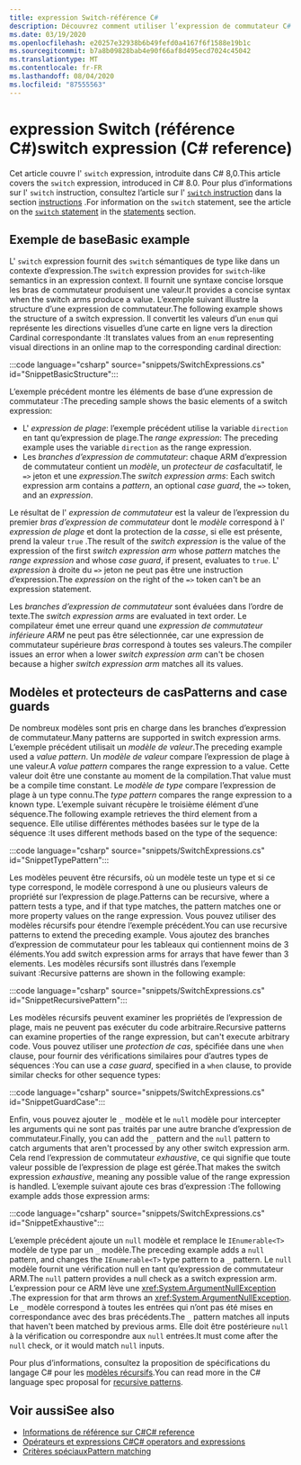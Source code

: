 ```yaml
---
title: expression Switch-référence C#
description: Découvrez comment utiliser l’expression de commutateur C# pour les critères spéciaux et d’autres données d’inversion
ms.date: 03/19/2020
ms.openlocfilehash: e20257e32938b6b49fefd0a4167f6f1588e19b1c
ms.sourcegitcommit: b7a8b09828bab4e90f66af8d495ecd7024c45042
ms.translationtype: MT
ms.contentlocale: fr-FR
ms.lasthandoff: 08/04/2020
ms.locfileid: "87555563"
---
```

# <a name="switch-expression-c-reference"></a><span data-ttu-id="b5b7d-103">expression Switch (référence C#)</span><span class="sxs-lookup"><span data-stu-id="b5b7d-103">switch expression (C# reference)</span></span>

<span data-ttu-id="b5b7d-104">Cet article couvre l' `switch` expression, introduite dans C# 8,0.</span><span class="sxs-lookup"><span data-stu-id="b5b7d-104">This article covers the `switch` expression, introduced in C# 8.0.</span></span> <span data-ttu-id="b5b7d-105">Pour plus d’informations sur l' `switch` instruction, consultez l’article sur l' [ `switch` instruction](../keywords/switch.md) dans la section [instructions](../keywords/index.md) .</span><span class="sxs-lookup"><span data-stu-id="b5b7d-105">For information on the `switch` statement, see the article on the [`switch` statement](../keywords/switch.md) in the [statements](../keywords/index.md) section.</span></span>

## <a name="basic-example"></a><span data-ttu-id="b5b7d-106">Exemple de base</span><span class="sxs-lookup"><span data-stu-id="b5b7d-106">Basic example</span></span>

<span data-ttu-id="b5b7d-107">L' `switch` expression fournit des `switch` sémantiques de type like dans un contexte d’expression.</span><span class="sxs-lookup"><span data-stu-id="b5b7d-107">The `switch` expression provides for `switch`-like semantics in an expression context.</span></span> <span data-ttu-id="b5b7d-108">Il fournit une syntaxe concise lorsque les bras de commutateur produisent une valeur.</span><span class="sxs-lookup"><span data-stu-id="b5b7d-108">It provides a concise syntax when the switch arms produce a value.</span></span> <span data-ttu-id="b5b7d-109">L’exemple suivant illustre la structure d’une expression de commutateur.</span><span class="sxs-lookup"><span data-stu-id="b5b7d-109">The following example shows the structure of a switch expression.</span></span> <span data-ttu-id="b5b7d-110">Il convertit les valeurs d’un `enum` qui représente les directions visuelles d’une carte en ligne vers la direction Cardinal correspondante :</span><span class="sxs-lookup"><span data-stu-id="b5b7d-110">It translates values from an `enum` representing visual directions in an online map to the corresponding cardinal direction:</span></span>

:::code language="csharp" source="snippets/SwitchExpressions.cs" id="SnippetBasicStructure":::

<span data-ttu-id="b5b7d-111">L’exemple précédent montre les éléments de base d’une expression de commutateur :</span><span class="sxs-lookup"><span data-stu-id="b5b7d-111">The preceding sample shows the basic elements of a switch expression:</span></span>

- <span data-ttu-id="b5b7d-112">L' *expression de plage*: l’exemple précédent utilise la variable `direction` en tant qu’expression de plage.</span><span class="sxs-lookup"><span data-stu-id="b5b7d-112">The *range expression*: The preceding example uses the variable `direction` as the range expression.</span></span>
- <span data-ttu-id="b5b7d-113">Les *branches d’expression de commutateur*: chaque ARM d’expression de commutateur contient un *modèle*, un *protecteur de cas*facultatif, le `=>` jeton et une *expression*.</span><span class="sxs-lookup"><span data-stu-id="b5b7d-113">The *switch expression arms*: Each switch expression arm contains a *pattern*, an optional *case guard*, the `=>` token, and an *expression*.</span></span>

<span data-ttu-id="b5b7d-114">Le résultat de l' *expression de commutateur* est la valeur de l’expression du premier *bras d’expression de commutateur* dont le *modèle* correspond à l' *expression de plage* et dont la protection de la *casse*, si elle est présente, prend la valeur `true` .</span><span class="sxs-lookup"><span data-stu-id="b5b7d-114">The result of the *switch expression* is the value of the expression of the first *switch expression arm* whose *pattern* matches the *range expression* and whose *case guard*, if present, evaluates to `true`.</span></span> <span data-ttu-id="b5b7d-115">L' *expression* à droite du `=>` jeton ne peut pas être une instruction d’expression.</span><span class="sxs-lookup"><span data-stu-id="b5b7d-115">The *expression* on the right of the `=>` token can't be an expression statement.</span></span>

<span data-ttu-id="b5b7d-116">Les *branches d’expression de commutateur* sont évaluées dans l’ordre de texte.</span><span class="sxs-lookup"><span data-stu-id="b5b7d-116">The *switch expression arms* are evaluated in text order.</span></span> <span data-ttu-id="b5b7d-117">Le compilateur émet une erreur quand une *expression de commutateur inférieure ARM* ne peut pas être sélectionnée, car une expression de commutateur supérieure *bras* correspond à toutes ses valeurs.</span><span class="sxs-lookup"><span data-stu-id="b5b7d-117">The compiler issues an error when a lower *switch expression arm* can't be chosen because a higher *switch expression arm* matches all its values.</span></span>

## <a name="patterns-and-case-guards"></a><span data-ttu-id="b5b7d-118">Modèles et protecteurs de cas</span><span class="sxs-lookup"><span data-stu-id="b5b7d-118">Patterns and case guards</span></span>

<span data-ttu-id="b5b7d-119">De nombreux modèles sont pris en charge dans les branches d’expression de commutateur.</span><span class="sxs-lookup"><span data-stu-id="b5b7d-119">Many patterns are supported in switch expression arms.</span></span> <span data-ttu-id="b5b7d-120">L’exemple précédent utilisait un *modèle de valeur*.</span><span class="sxs-lookup"><span data-stu-id="b5b7d-120">The preceding example used a *value pattern*.</span></span> <span data-ttu-id="b5b7d-121">Un *modèle de valeur* compare l’expression de plage à une valeur.</span><span class="sxs-lookup"><span data-stu-id="b5b7d-121">A *value pattern* compares the range expression to a value.</span></span> <span data-ttu-id="b5b7d-122">Cette valeur doit être une constante au moment de la compilation.</span><span class="sxs-lookup"><span data-stu-id="b5b7d-122">That value must be a compile time constant.</span></span> <span data-ttu-id="b5b7d-123">Le *modèle de type* compare l’expression de plage à un type connu.</span><span class="sxs-lookup"><span data-stu-id="b5b7d-123">The *type pattern* compares the range expression to a known type.</span></span> <span data-ttu-id="b5b7d-124">L’exemple suivant récupère le troisième élément d’une séquence.</span><span class="sxs-lookup"><span data-stu-id="b5b7d-124">The following example retrieves the third element from a sequence.</span></span> <span data-ttu-id="b5b7d-125">Elle utilise différentes méthodes basées sur le type de la séquence :</span><span class="sxs-lookup"><span data-stu-id="b5b7d-125">It uses different methods based on the type of the sequence:</span></span>

:::code language="csharp" source="snippets/SwitchExpressions.cs" id="SnippetTypePattern":::

<span data-ttu-id="b5b7d-126">Les modèles peuvent être récursifs, où un modèle teste un type et si ce type correspond, le modèle correspond à une ou plusieurs valeurs de propriété sur l’expression de plage.</span><span class="sxs-lookup"><span data-stu-id="b5b7d-126">Patterns can be recursive, where a pattern tests a type, and if that type matches, the pattern matches one or more property values on the range expression.</span></span> <span data-ttu-id="b5b7d-127">Vous pouvez utiliser des modèles récursifs pour étendre l’exemple précédent.</span><span class="sxs-lookup"><span data-stu-id="b5b7d-127">You can use recursive patterns to extend the preceding example.</span></span> <span data-ttu-id="b5b7d-128">Vous ajoutez des branches d’expression de commutateur pour les tableaux qui contiennent moins de 3 éléments.</span><span class="sxs-lookup"><span data-stu-id="b5b7d-128">You add switch expression arms for arrays that have fewer than 3 elements.</span></span> <span data-ttu-id="b5b7d-129">Les modèles récursifs sont illustrés dans l’exemple suivant :</span><span class="sxs-lookup"><span data-stu-id="b5b7d-129">Recursive patterns are shown in the following example:</span></span>

:::code language="csharp" source="snippets/SwitchExpressions.cs" id="SnippetRecursivePattern":::

<span data-ttu-id="b5b7d-130">Les modèles récursifs peuvent examiner les propriétés de l’expression de plage, mais ne peuvent pas exécuter du code arbitraire.</span><span class="sxs-lookup"><span data-stu-id="b5b7d-130">Recursive patterns can examine properties of the range expression, but can't execute arbitrary code.</span></span> <span data-ttu-id="b5b7d-131">Vous pouvez utiliser une *protection de cas*, spécifiée dans une `when` clause, pour fournir des vérifications similaires pour d’autres types de séquences :</span><span class="sxs-lookup"><span data-stu-id="b5b7d-131">You can use a *case guard*, specified in a `when` clause, to provide similar checks for other sequence types:</span></span>

:::code language="csharp" source="snippets/SwitchExpressions.cs" id="SnippetGuardCase":::

<span data-ttu-id="b5b7d-132">Enfin, vous pouvez ajouter le `_` modèle et le `null` modèle pour intercepter les arguments qui ne sont pas traités par une autre branche d’expression de commutateur.</span><span class="sxs-lookup"><span data-stu-id="b5b7d-132">Finally, you can add the `_` pattern and the `null` pattern to catch arguments that aren't processed by any other switch expression arm.</span></span> <span data-ttu-id="b5b7d-133">Cela rend l’expression de commutateur *exhaustive*, ce qui signifie que toute valeur possible de l’expression de plage est gérée.</span><span class="sxs-lookup"><span data-stu-id="b5b7d-133">That makes the switch expression *exhaustive*, meaning any possible value of the range expression is handled.</span></span> <span data-ttu-id="b5b7d-134">L’exemple suivant ajoute ces bras d’expression :</span><span class="sxs-lookup"><span data-stu-id="b5b7d-134">The following example adds those expression arms:</span></span>

:::code language="csharp" source="snippets/SwitchExpressions.cs" id="SnippetExhaustive":::

<span data-ttu-id="b5b7d-135">L’exemple précédent ajoute un `null` modèle et remplace le `IEnumerable<T>` modèle de type par un `_` modèle.</span><span class="sxs-lookup"><span data-stu-id="b5b7d-135">The preceding example adds a `null` pattern, and changes the `IEnumerable<T>` type pattern to a `_` pattern.</span></span> <span data-ttu-id="b5b7d-136">Le `null` modèle fournit une vérification null en tant qu’expression de commutateur ARM.</span><span class="sxs-lookup"><span data-stu-id="b5b7d-136">The `null` pattern provides a null check as a switch expression arm.</span></span> <span data-ttu-id="b5b7d-137">L’expression pour ce ARM lève une <xref:System.ArgumentNullException> .</span><span class="sxs-lookup"><span data-stu-id="b5b7d-137">The expression for that arm throws an <xref:System.ArgumentNullException>.</span></span> <span data-ttu-id="b5b7d-138">Le `_` modèle correspond à toutes les entrées qui n’ont pas été mises en correspondance avec des bras précédents.</span><span class="sxs-lookup"><span data-stu-id="b5b7d-138">The `_` pattern matches all inputs that haven't been matched by previous arms.</span></span> <span data-ttu-id="b5b7d-139">Elle doit être postérieure `null` à la vérification ou correspondre aux `null` entrées.</span><span class="sxs-lookup"><span data-stu-id="b5b7d-139">It must come after the `null` check, or it would match `null` inputs.</span></span>

<span data-ttu-id="b5b7d-140">Pour plus d’informations, consultez la proposition de spécifications du langage C# pour les [modèles récursifs](~/_csharplang/proposals/csharp-8.0/patterns.md#switch-expression).</span><span class="sxs-lookup"><span data-stu-id="b5b7d-140">You can read more in the C# language spec proposal for [recursive patterns](~/_csharplang/proposals/csharp-8.0/patterns.md#switch-expression).</span></span>

## <a name="see-also"></a><span data-ttu-id="b5b7d-141">Voir aussi</span><span class="sxs-lookup"><span data-stu-id="b5b7d-141">See also</span></span>

- [<span data-ttu-id="b5b7d-142">Informations de référence sur C#</span><span class="sxs-lookup"><span data-stu-id="b5b7d-142">C# reference</span></span>](../index.md)
- [<span data-ttu-id="b5b7d-143">Opérateurs et expressions C#</span><span class="sxs-lookup"><span data-stu-id="b5b7d-143">C# operators and expressions</span></span>](index.md)
- [<span data-ttu-id="b5b7d-144">Critères spéciaux</span><span class="sxs-lookup"><span data-stu-id="b5b7d-144">Pattern matching</span></span>](../../pattern-matching.md)
